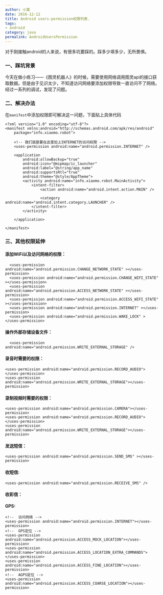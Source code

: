 ```yaml
---
author: 小莫
date: 2016-12-12
title: Android users-permission权限列表.
tags:
- android
category: java
permalink: AndroidUsersPermission
---
```

对于刚接触android的人来说，有很多坑要踩的。踩多少填多少，无所畏惧。
<!-- more -->
### 一、踩坑背景
今天在做小练习——《图灵机器人》的时候，需要使用网络调用图灵api的接口获取数据。但是由于见识太少，不知道访问网络要添加权限导致一直访问不了网络。经过一系列的调试，发现了问题。

### 二、解决办法
在`manifest`中添加权限即可解决这一问题，下面贴上具体代码


```
<?xml version="1.0" encoding="utf-8"?>
<manifest xmlns:android="http://schemas.android.com/apk/res/android"
    package="info.xiaomo.robot">

    <!-- 我们就是要在这里加上INTERNET的访问权限 -->
    <uses-permission android:name="android.permission.INTERNET" />

    <application
        android:allowBackup="true"
        android:icon="@mipmap/ic_launcher"
        android:label="@string/app_name"
        android:supportsRtl="true"
        android:theme="@style/AppTheme">
        <activity android:name="info.xiaomo.robot.MainActivity">
            <intent-filter>
                <action android:name="android.intent.action.MAIN" />

                <category android:name="android.intent.category.LAUNCHER" />
            </intent-filter>
        </activity>

    </application>

</manifest>
```


### 三、其他权限延伸


#### 添加WiFi以及访问网络的权限：

```
  <uses-permission android:name="android.permission.CHANGE_NETWORK_STATE" ></uses-permission>
  <uses-permission android:name="android.permission.CHANGE_WIFI_STATE" ></uses-permission>
  <uses-permission android:name="android.permission.ACCESS_NETWORK_STATE" ></uses-permission>
  <uses-permission android:name="android.permission.ACCESS_WIFI_STATE" ></uses-permission>
  <uses-permission android:name="android.permission.INTERNET" ></uses-permission>
  <uses-permission android:name="android.permission.WAKE_LOCK" ></uses-permission>
```


#### 操作外部存储设备文件：

```
  <uses-permission android:name="android.permission.WRITE_EXTERNAL_STORAGE" />
```

#### 录音时需要的权限：

```
<uses-permission android:name="android.permission.RECORD_AUDIO"></uses-permission>
<uses-permission android:name="android.permission.WRITE_EXTERNAL_STORAGE"></uses-permission>
```

#### 录制视频时需要的权限：

```
<uses-permission android:name="android.permission.CAMERA"></uses-permission>
<uses-permission android:name="android.permission.RECORD_AUDIO"></uses-permission>
<uses-permission android:name="android.permission.WRITE_EXTERNAL_STORAGE"></uses-permission>
```

#### 发送短信：

```
<uses-permission android:name="android.permission.SEND_SMS" ></uses-permission>
```

#### 收短信:

```
<uses-permission android:name="android.permission.RECEIVE_SMS" />
```

#### 收彩信：
<uses-permission android:name="android.permission.READ_SMS" />


#### GPS:

```
<!--  访问网络 -->
<uses-permission android:name="android.permission.INTERNET"></uses-permission>
<!--  GPS定位 -->
<uses-permission android:name="android.permission.ACCESS_MOCK_LOCATION"></uses-permission>
<uses-permission android:name="android.permission.ACCESS_LOCATION_EXTRA_COMMANDS"></uses-permission>
<uses-permission android:name="android.permission.ACCESS_FINE_LOCATION"></uses-permission>
<!--  AGPS定位 -->
<uses-permission android:name="android.permission.ACCESS_COARSE_LOCATION"></uses-permission>
```